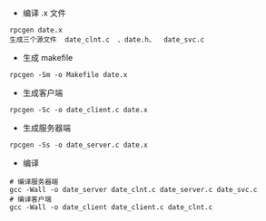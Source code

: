 # 

- 编译 .x 文件
```shell
rpcgen date.x 
生成三个源文件  date_clnt.c  、date.h、  date_svc.c
```
- 生成 makefile
```shell
rpcgen -Sm -o Makefile date.x
```

- 生成客户端
```shell
rpcgen -Sc -o date_client.c date.x
```

- 生成服务器端
```shell
rpcgen -Ss -o date_server.c date.x
```

- 编译
```shell
# 编译服务器端
gcc -Wall -o date_server date_clnt.c date_server.c date_svc.c
# 编译客户端
gcc -Wall -o date_client date_client.c date_clnt.c
```

